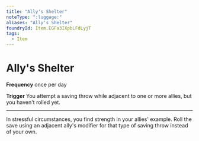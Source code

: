 ```yaml
---
title: "Ally's Shelter"
noteType: ":luggage:"
aliases: "Ally's Shelter"
foundryId: Item.EGFa3IXpbLFdLyjT
tags:
  - Item
---
```


# Ally's Shelter

**Frequency** once per day

**Trigger** You attempt a saving throw while adjacent to one or more allies, but you haven't rolled yet.

* * *

In stressful circumstances, you find strength in your allies' example. Roll the save using an adjacent ally's modifier for that type of saving throw instead of your own.
